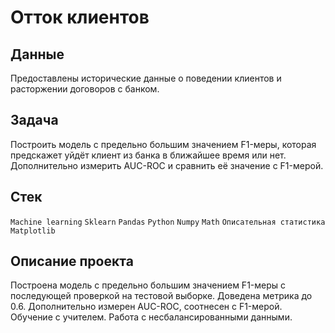 # Отток клиентов


## Данные
Предоставлены исторические данные о поведении клиентов и расторжении договоров с банком.

## Задача
Построить модель с предельно большим значением F1-меры, которая предскажет уйдёт клиент из банка в ближайшее время или нет. Дополнительно измерить AUC-ROC и сравнить её значение с F1-мерой.

## Стек
`Machine learning` `Sklearn` `Pandas` `Python` `Numpy` `Math` `Описательная статистика` `Matplotlib`

## Описание проекта
Построена модель с предельно большим значением F1-меры с последующей проверкой на тестовой выборке. Доведена метрика до 0.6. Дополнительно измерен AUC-ROC, соотнесен с F1-мерой. Обучение с учителем. Работа с несбалансированными данными.
